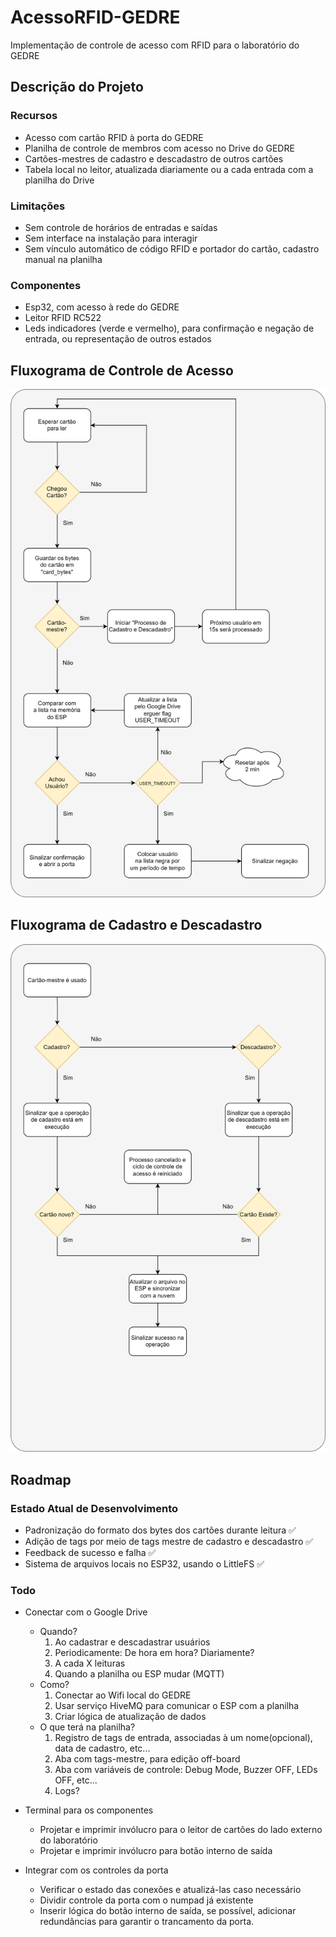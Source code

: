 # AcessoRFID-GEDRE

Implementação de controle de acesso com RFID para o laboratório do GEDRE

## Descrição do Projeto

### Recursos

- Acesso com cartão RFID à porta do GEDRE
- Planilha de controle de membros com acesso no Drive do GEDRE
- Cartões-mestres de cadastro e descadastro de outros cartões
- Tabela local no leitor, atualizada diariamente ou a cada entrada com a planilha do Drive
  
### Limitações

- Sem controle de horários de entradas e saídas
- Sem interface na instalação para interagir
- Sem vínculo automático de código RFID e portador do cartão, cadastro manual na planilha

### Componentes

- Esp32, com acesso à rede do GEDRE
- Leitor RFID RC522
- Leds indicadores (verde e vermelho), para confirmação e negação de entrada, ou representação de outros estados

## Fluxograma de Controle de Acesso

![fluxograma acesso](/Assets/Fluxograma%20de%20Controle%20de%20Acesso.svg)

## Fluxograma de Cadastro e Descadastro

![fluxograma cad-descad](/Assets/Fluxograma%20de%20Cadastro%20e%20Descadastro.svg)

## Roadmap

### Estado Atual de Desenvolvimento

- Padronização do formato dos bytes dos cartões durante leitura ✅
- Adição de tags por meio de tags mestre de cadastro e descadastro ✅
- Feedback de sucesso e falha ✅
- Sistema de arquivos locais no ESP32, usando o LittleFS ✅
  
### Todo

- Conectar com o Google Drive
  - Quando?
    1. Ao cadastrar e descadastrar usuários
    2. Periodicamente: De hora em hora? Diariamente?
    3. A cada X leituras
    4. Quando a planilha ou ESP mudar (MQTT)
  - Como?
    1. Conectar ao Wifi local do GEDRE
    2. Usar serviço HiveMQ para comunicar o ESP com a planilha
    3. Criar lógica de atualização de dados
  - O que terá na planilha?
    1. Registro de tags de entrada, associadas à um nome(opcional), data de cadastro, etc...
    2. Aba com tags-mestre, para edição off-board
    3. Aba com variáveis de controle: Debug Mode, Buzzer OFF, LEDs OFF, etc...
    4. Logs?

- Terminal para os componentes
  - Projetar e imprimir invólucro para o leitor de cartões do lado externo do laboratório
  - Projetar e imprimir invólucro para botão interno de saída

- Integrar com os controles da porta
  - Verificar o estado das conexões e atualizá-las caso necessário
  - Dividir controle da porta com o numpad já existente
  - Inserir lógica do botão interno de saída, se possível, adicionar redundâncias para garantir o trancamento da porta.
